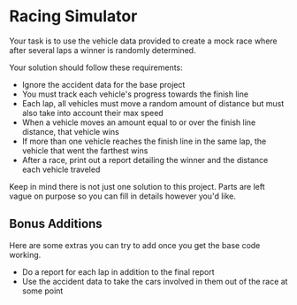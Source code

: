 # Racing Simulator

Your task is to use the vehicle data provided to create a mock race where after several laps a winner is randomly determined.

Your solution should follow these requirements:
* Ignore the accident data for the base project
* You must track each vehicle's progress towards the finish line
* Each lap, all vehicles must move a random amount of distance but must also take into account their max speed
* When a vehicle moves an amount equal to or over the finish line distance, that vehicle wins
* If more than one vehicle reaches the finish line in the same lap, the vehicle that went the farthest wins
* After a race, print out a report detailing the winner and the distance each vehicle traveled

Keep in mind there is not just one solution to this project. Parts are left vague on purpose so you can fill in details however you'd like.

## Bonus Additions

Here are some extras you can try to add once you get the base code working.

* Do a report for each lap in addition to the final report 
* Use the accident data to take the cars involved in them out of the race at some point